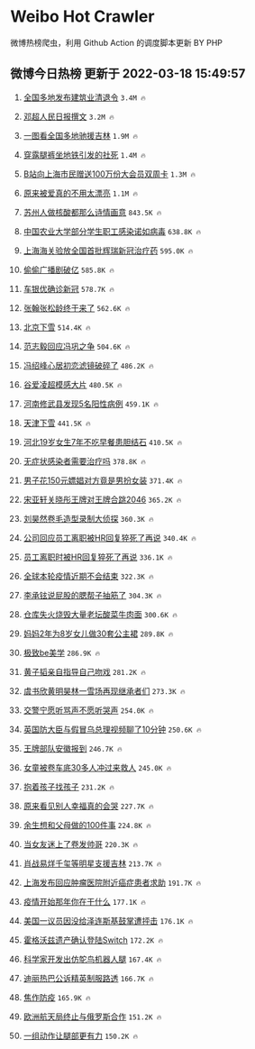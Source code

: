 # Weibo Hot Crawler 



微博热榜爬虫，利用 Github Action 的调度脚本更新 BY PHP 


## 微博今日热榜 更新于 2022-03-18 15:49:57 
1. [全国多地发布建筑业清退令](https://s.weibo.com/weibo?q=%23%E5%85%A8%E5%9B%BD%E5%A4%9A%E5%9C%B0%E5%8F%91%E5%B8%83%E5%BB%BA%E7%AD%91%E4%B8%9A%E6%B8%85%E9%80%80%E4%BB%A4%23&Refer=top) `3.4M 🔥` 

1. [邓超人民日报撰文](https://s.weibo.com/weibo?q=%23%E9%82%93%E8%B6%85%E4%BA%BA%E6%B0%91%E6%97%A5%E6%8A%A5%E6%92%B0%E6%96%87%23&Refer=top) `3.2M 🔥` 

1. [一图看全国多地驰援吉林](https://s.weibo.com/weibo?q=%23%E4%B8%80%E5%9B%BE%E7%9C%8B%E5%85%A8%E5%9B%BD%E5%A4%9A%E5%9C%B0%E9%A9%B0%E6%8F%B4%E5%90%89%E6%9E%97%23&Refer=top) `1.9M 🔥` 

1. [穿露腿裤坐地铁引发的社死](https://s.weibo.com/weibo?q=%23%E7%A9%BF%E9%9C%B2%E8%85%BF%E8%A3%A4%E5%9D%90%E5%9C%B0%E9%93%81%E5%BC%95%E5%8F%91%E7%9A%84%E7%A4%BE%E6%AD%BB%23&Refer=top) `1.4M 🔥` 

1. [B站向上海市民赠送100万份大会员双周卡](https://s.weibo.com/weibo?q=%23B%E7%AB%99%E5%90%91%E4%B8%8A%E6%B5%B7%E5%B8%82%E6%B0%91%E8%B5%A0%E9%80%81100%E4%B8%87%E4%BB%BD%E5%A4%A7%E4%BC%9A%E5%91%98%E5%8F%8C%E5%91%A8%E5%8D%A1%23&Refer=top) `1.3M 🔥` 

1. [原来被爱真的不用太漂亮](https://s.weibo.com/weibo?q=%23%E5%8E%9F%E6%9D%A5%E8%A2%AB%E7%88%B1%E7%9C%9F%E7%9A%84%E4%B8%8D%E7%94%A8%E5%A4%AA%E6%BC%82%E4%BA%AE%23&Refer=top) `1.1M 🔥` 

1. [苏州人做核酸都那么诗情画意](https://s.weibo.com/weibo?q=%23%E8%8B%8F%E5%B7%9E%E4%BA%BA%E5%81%9A%E6%A0%B8%E9%85%B8%E9%83%BD%E9%82%A3%E4%B9%88%E8%AF%97%E6%83%85%E7%94%BB%E6%84%8F%23&Refer=top) `843.5K 🔥` 

1. [中国农业大学部分学生职工感染诺如病毒](https://s.weibo.com/weibo?q=%23%E4%B8%AD%E5%9B%BD%E5%86%9C%E4%B8%9A%E5%A4%A7%E5%AD%A6%E9%83%A8%E5%88%86%E5%AD%A6%E7%94%9F%E8%81%8C%E5%B7%A5%E6%84%9F%E6%9F%93%E8%AF%BA%E5%A6%82%E7%97%85%E6%AF%92%23&Refer=top) `638.8K 🔥` 

1. [上海海关验放全国首批辉瑞新冠治疗药](https://s.weibo.com/weibo?q=%23%E4%B8%8A%E6%B5%B7%E6%B5%B7%E5%85%B3%E9%AA%8C%E6%94%BE%E5%85%A8%E5%9B%BD%E9%A6%96%E6%89%B9%E8%BE%89%E7%91%9E%E6%96%B0%E5%86%A0%E6%B2%BB%E7%96%97%E8%8D%AF%23&Refer=top) `595.0K 🔥` 

1. [偷偷广播剧破亿](https://s.weibo.com/weibo?q=%23%E5%81%B7%E5%81%B7%E5%B9%BF%E6%92%AD%E5%89%A7%E7%A0%B4%E4%BA%BF%23&Refer=top) `585.8K 🔥` 

1. [车银优确诊新冠](https://s.weibo.com/weibo?q=%23%E8%BD%A6%E9%93%B6%E4%BC%98%E7%A1%AE%E8%AF%8A%E6%96%B0%E5%86%A0%23&Refer=top) `578.7K 🔥` 

1. [张翰张松龄终于来了](https://s.weibo.com/weibo?q=%23%E5%BC%A0%E7%BF%B0%E5%BC%A0%E6%9D%BE%E9%BE%84%E7%BB%88%E4%BA%8E%E6%9D%A5%E4%BA%86%23&Refer=top) `562.6K 🔥` 

1. [北京下雪](https://s.weibo.com/weibo?q=%23%E5%8C%97%E4%BA%AC%E4%B8%8B%E9%9B%AA%23&Refer=top) `514.4K 🔥` 

1. [范志毅回应冯巩之争](https://s.weibo.com/weibo?q=%23%E8%8C%83%E5%BF%97%E6%AF%85%E5%9B%9E%E5%BA%94%E5%86%AF%E5%B7%A9%E4%B9%8B%E4%BA%89%23&Refer=top) `504.6K 🔥` 

1. [冯绍峰心居初恋滤镜破碎了](https://s.weibo.com/weibo?q=%23%E5%86%AF%E7%BB%8D%E5%B3%B0%E5%BF%83%E5%B1%85%E5%88%9D%E6%81%8B%E6%BB%A4%E9%95%9C%E7%A0%B4%E7%A2%8E%E4%BA%86%23&Refer=top) `486.2K 🔥` 

1. [谷爱凌超模感大片](https://s.weibo.com/weibo?q=%23%E8%B0%B7%E7%88%B1%E5%87%8C%E8%B6%85%E6%A8%A1%E6%84%9F%E5%A4%A7%E7%89%87%23&Refer=top) `480.5K 🔥` 

1. [河南修武县发现5名阳性病例](https://s.weibo.com/weibo?q=%23%E6%B2%B3%E5%8D%97%E4%BF%AE%E6%AD%A6%E5%8E%BF%E5%8F%91%E7%8E%B05%E5%90%8D%E9%98%B3%E6%80%A7%E7%97%85%E4%BE%8B%23&Refer=top) `459.1K 🔥` 

1. [天津下雪](https://s.weibo.com/weibo?q=%23%E5%A4%A9%E6%B4%A5%E4%B8%8B%E9%9B%AA%23&Refer=top) `441.5K 🔥` 

1. [河北19岁女生7年不吃早餐患胆结石](https://s.weibo.com/weibo?q=%23%E6%B2%B3%E5%8C%9719%E5%B2%81%E5%A5%B3%E7%94%9F7%E5%B9%B4%E4%B8%8D%E5%90%83%E6%97%A9%E9%A4%90%E6%82%A3%E8%83%86%E7%BB%93%E7%9F%B3%23&Refer=top) `410.5K 🔥` 

1. [无症状感染者需要治疗吗](https://s.weibo.com/weibo?q=%23%E6%97%A0%E7%97%87%E7%8A%B6%E6%84%9F%E6%9F%93%E8%80%85%E9%9C%80%E8%A6%81%E6%B2%BB%E7%96%97%E5%90%97%23&Refer=top) `378.8K 🔥` 

1. [男子花150元嫖娼对方竟是男扮女装](https://s.weibo.com/weibo?q=%23%E7%94%B7%E5%AD%90%E8%8A%B1150%E5%85%83%E5%AB%96%E5%A8%BC%E5%AF%B9%E6%96%B9%E7%AB%9F%E6%98%AF%E7%94%B7%E6%89%AE%E5%A5%B3%E8%A3%85%23&Refer=top) `371.4K 🔥` 

1. [宋亚轩关晓彤王牌对王牌合跳2046](https://s.weibo.com/weibo?q=%23%E5%AE%8B%E4%BA%9A%E8%BD%A9%E5%85%B3%E6%99%93%E5%BD%A4%E7%8E%8B%E7%89%8C%E5%AF%B9%E7%8E%8B%E7%89%8C%E5%90%88%E8%B7%B32046%23&Refer=top) `365.2K 🔥` 

1. [刘昊然卷毛造型录制大侦探](https://s.weibo.com/weibo?q=%23%E5%88%98%E6%98%8A%E7%84%B6%E5%8D%B7%E6%AF%9B%E9%80%A0%E5%9E%8B%E5%BD%95%E5%88%B6%E5%A4%A7%E4%BE%A6%E6%8E%A2%23&Refer=top) `360.3K 🔥` 

1. [公司回应员工离职被HR回复猝死了再说](https://s.weibo.com/weibo?q=%23%E5%85%AC%E5%8F%B8%E5%9B%9E%E5%BA%94%E5%91%98%E5%B7%A5%E7%A6%BB%E8%81%8C%E8%A2%ABHR%E5%9B%9E%E5%A4%8D%E7%8C%9D%E6%AD%BB%E4%BA%86%E5%86%8D%E8%AF%B4%23&Refer=top) `340.4K 🔥` 

1. [员工离职时被HR回复猝死了再说](https://s.weibo.com/weibo?q=%23%E5%91%98%E5%B7%A5%E7%A6%BB%E8%81%8C%E6%97%B6%E8%A2%ABHR%E5%9B%9E%E5%A4%8D%E7%8C%9D%E6%AD%BB%E4%BA%86%E5%86%8D%E8%AF%B4%23&Refer=top) `336.1K 🔥` 

1. [全球本轮疫情近期不会结束](https://s.weibo.com/weibo?q=%23%E5%85%A8%E7%90%83%E6%9C%AC%E8%BD%AE%E7%96%AB%E6%83%85%E8%BF%91%E6%9C%9F%E4%B8%8D%E4%BC%9A%E7%BB%93%E6%9D%9F%23&Refer=top) `322.3K 🔥` 

1. [李承铉说屁股的腮帮子抽筋了](https://s.weibo.com/weibo?q=%23%E6%9D%8E%E6%89%BF%E9%93%89%E8%AF%B4%E5%B1%81%E8%82%A1%E7%9A%84%E8%85%AE%E5%B8%AE%E5%AD%90%E6%8A%BD%E7%AD%8B%E4%BA%86%23&Refer=top) `304.3K 🔥` 

1. [仓库失火烧毁大量老坛酸菜牛肉面](https://s.weibo.com/weibo?q=%23%E4%BB%93%E5%BA%93%E5%A4%B1%E7%81%AB%E7%83%A7%E6%AF%81%E5%A4%A7%E9%87%8F%E8%80%81%E5%9D%9B%E9%85%B8%E8%8F%9C%E7%89%9B%E8%82%89%E9%9D%A2%23&Refer=top) `300.6K 🔥` 

1. [妈妈2年为8岁女儿做30套公主裙](https://s.weibo.com/weibo?q=%23%E5%A6%88%E5%A6%882%E5%B9%B4%E4%B8%BA8%E5%B2%81%E5%A5%B3%E5%84%BF%E5%81%9A30%E5%A5%97%E5%85%AC%E4%B8%BB%E8%A3%99%23&Refer=top) `289.8K 🔥` 

1. [极致be美学](https://s.weibo.com/weibo?q=%E6%9E%81%E8%87%B4be%E7%BE%8E%E5%AD%A6&Refer=top) `286.9K 🔥` 

1. [黄子韬亲自指导自己吻戏](https://s.weibo.com/weibo?q=%23%E9%BB%84%E5%AD%90%E9%9F%AC%E4%BA%B2%E8%87%AA%E6%8C%87%E5%AF%BC%E8%87%AA%E5%B7%B1%E5%90%BB%E6%88%8F%23&Refer=top) `281.2K 🔥` 

1. [虞书欣黄明昊林一雪场再现继承者们](https://s.weibo.com/weibo?q=%23%E8%99%9E%E4%B9%A6%E6%AC%A3%E9%BB%84%E6%98%8E%E6%98%8A%E6%9E%97%E4%B8%80%E9%9B%AA%E5%9C%BA%E5%86%8D%E7%8E%B0%E7%BB%A7%E6%89%BF%E8%80%85%E4%BB%AC%23&Refer=top) `273.3K 🔥` 

1. [交警宁愿听骂声不愿听哭声](https://s.weibo.com/weibo?q=%23%E4%BA%A4%E8%AD%A6%E5%AE%81%E6%84%BF%E5%90%AC%E9%AA%82%E5%A3%B0%E4%B8%8D%E6%84%BF%E5%90%AC%E5%93%AD%E5%A3%B0%23&Refer=top) `254.0K 🔥` 

1. [英国防大臣与假冒乌总理视频聊了10分钟](https://s.weibo.com/weibo?q=%23%E8%8B%B1%E5%9B%BD%E9%98%B2%E5%A4%A7%E8%87%A3%E4%B8%8E%E5%81%87%E5%86%92%E4%B9%8C%E6%80%BB%E7%90%86%E8%A7%86%E9%A2%91%E8%81%8A%E4%BA%8610%E5%88%86%E9%92%9F%23&Refer=top) `250.6K 🔥` 

1. [王牌部队安徽报到](https://s.weibo.com/weibo?q=%23%E7%8E%8B%E7%89%8C%E9%83%A8%E9%98%9F%E5%AE%89%E5%BE%BD%E6%8A%A5%E5%88%B0%23&Refer=top) `246.7K 🔥` 

1. [女童被卷车底30多人冲过来救人](https://s.weibo.com/weibo?q=%23%E5%A5%B3%E7%AB%A5%E8%A2%AB%E5%8D%B7%E8%BD%A6%E5%BA%9530%E5%A4%9A%E4%BA%BA%E5%86%B2%E8%BF%87%E6%9D%A5%E6%95%91%E4%BA%BA%23&Refer=top) `245.0K 🔥` 

1. [抱着孩子找孩子](https://s.weibo.com/weibo?q=%23%E6%8A%B1%E7%9D%80%E5%AD%A9%E5%AD%90%E6%89%BE%E5%AD%A9%E5%AD%90%23&Refer=top) `231.2K 🔥` 

1. [原来看见别人幸福真的会哭](https://s.weibo.com/weibo?q=%23%E5%8E%9F%E6%9D%A5%E7%9C%8B%E8%A7%81%E5%88%AB%E4%BA%BA%E5%B9%B8%E7%A6%8F%E7%9C%9F%E7%9A%84%E4%BC%9A%E5%93%AD%23&Refer=top) `227.7K 🔥` 

1. [余生想和父母做的100件事](https://s.weibo.com/weibo?q=%23%E4%BD%99%E7%94%9F%E6%83%B3%E5%92%8C%E7%88%B6%E6%AF%8D%E5%81%9A%E7%9A%84100%E4%BB%B6%E4%BA%8B%23&Refer=top) `224.8K 🔥` 

1. [当女友迷上了卷发帅哥](https://s.weibo.com/weibo?q=%23%E5%BD%93%E5%A5%B3%E5%8F%8B%E8%BF%B7%E4%B8%8A%E4%BA%86%E5%8D%B7%E5%8F%91%E5%B8%85%E5%93%A5%23&Refer=top) `220.3K 🔥` 

1. [肖战易烊千玺等明星支援吉林](https://s.weibo.com/weibo?q=%23%E8%82%96%E6%88%98%E6%98%93%E7%83%8A%E5%8D%83%E7%8E%BA%E7%AD%89%E6%98%8E%E6%98%9F%E6%94%AF%E6%8F%B4%E5%90%89%E6%9E%97%23&Refer=top) `213.7K 🔥` 

1. [上海发布回应肿瘤医院附近癌症患者求助](https://s.weibo.com/weibo?q=%23%E4%B8%8A%E6%B5%B7%E5%8F%91%E5%B8%83%E5%9B%9E%E5%BA%94%E8%82%BF%E7%98%A4%E5%8C%BB%E9%99%A2%E9%99%84%E8%BF%91%E7%99%8C%E7%97%87%E6%82%A3%E8%80%85%E6%B1%82%E5%8A%A9%23&Refer=top) `191.7K 🔥` 

1. [疫情开始那年你在干什么](https://s.weibo.com/weibo?q=%23%E7%96%AB%E6%83%85%E5%BC%80%E5%A7%8B%E9%82%A3%E5%B9%B4%E4%BD%A0%E5%9C%A8%E5%B9%B2%E4%BB%80%E4%B9%88%23&Refer=top) `177.1K 🔥` 

1. [美国一议员因没给泽连斯基鼓掌遭抨击](https://s.weibo.com/weibo?q=%23%E7%BE%8E%E5%9B%BD%E4%B8%80%E8%AE%AE%E5%91%98%E5%9B%A0%E6%B2%A1%E7%BB%99%E6%B3%BD%E8%BF%9E%E6%96%AF%E5%9F%BA%E9%BC%93%E6%8E%8C%E9%81%AD%E6%8A%A8%E5%87%BB%23&Refer=top) `176.1K 🔥` 

1. [霍格沃兹遗产确认登陆Switch](https://s.weibo.com/weibo?q=%23%E9%9C%8D%E6%A0%BC%E6%B2%83%E5%85%B9%E9%81%97%E4%BA%A7%E7%A1%AE%E8%AE%A4%E7%99%BB%E9%99%86Switch%23&Refer=top) `172.2K 🔥` 

1. [科学家开发出仿鸵鸟机器人腿](https://s.weibo.com/weibo?q=%23%E7%A7%91%E5%AD%A6%E5%AE%B6%E5%BC%80%E5%8F%91%E5%87%BA%E4%BB%BF%E9%B8%B5%E9%B8%9F%E6%9C%BA%E5%99%A8%E4%BA%BA%E8%85%BF%23&Refer=top) `167.4K 🔥` 

1. [迪丽热巴公诉精英制服路透](https://s.weibo.com/weibo?q=%23%E8%BF%AA%E4%B8%BD%E7%83%AD%E5%B7%B4%E5%85%AC%E8%AF%89%E7%B2%BE%E8%8B%B1%E5%88%B6%E6%9C%8D%E8%B7%AF%E9%80%8F%23&Refer=top) `166.7K 🔥` 

1. [焦作防疫](https://s.weibo.com/weibo?q=%23%E7%84%A6%E4%BD%9C%E9%98%B2%E7%96%AB%23&Refer=top) `165.9K 🔥` 

1. [欧洲航天局终止与俄罗斯合作](https://s.weibo.com/weibo?q=%23%E6%AC%A7%E6%B4%B2%E8%88%AA%E5%A4%A9%E5%B1%80%E7%BB%88%E6%AD%A2%E4%B8%8E%E4%BF%84%E7%BD%97%E6%96%AF%E5%90%88%E4%BD%9C%23&Refer=top) `151.2K 🔥` 

1. [一组动作让腿部更有力](https://s.weibo.com/weibo?q=%23%E4%B8%80%E7%BB%84%E5%8A%A8%E4%BD%9C%E8%AE%A9%E8%85%BF%E9%83%A8%E6%9B%B4%E6%9C%89%E5%8A%9B%23&Refer=top) `150.2K 🔥` 

